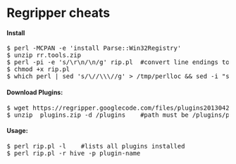 Regripper cheats
================

<h4>Install</h4>
<pre>
$ perl -MCPAN -e 'install Parse::Win32Registry'
$ unzip rr.tools.zip
$ perl -pi -e 's/\r\n/\n/g' rip.pl	#convert line endings to unix line endings
$ chmod +x rip.pl
$ which perl | sed 's/\//\\\//g' &gt; /tmp/perlloc && sed -i "s/ c:\\\\perl\\\\bin\\\\perl.exe/`cat /tmp/perlloc`/" rip.pl
</pre>

<h4>Download Plugins:</h4>
<pre>
$ wget https://regripper.googlecode.com/files/plugins20130429.zip -O plugins.zip
$ unzip  plugins.zip -d /plugins	#path must be /plugins/pluginname
</pre>

<h4>Usage:</h4>
<pre>
$ perl rip.pl -l 	#lists all plugins installed
$ perl rip.pl -r hive -p plugin-name
</pre>




